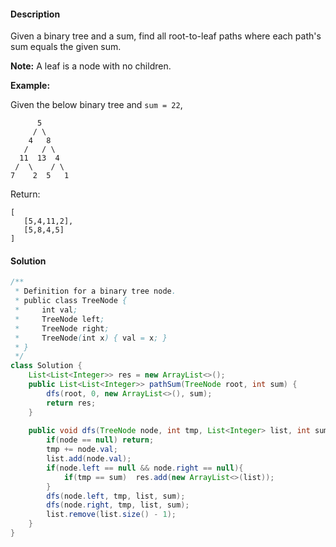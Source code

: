 #### Description

Given a binary tree and a sum, find all root-to-leaf paths where each path's sum equals the given sum.

**Note:** A leaf is a node with no children.

**Example:**

Given the below binary tree and `sum = 22`,

```
      5
     / \
    4   8
   /   / \
  11  13  4
 /  \    / \
7    2  5   1
```

Return:

```
[
   [5,4,11,2],
   [5,8,4,5]
]
```

#### Solution

```java
/**
 * Definition for a binary tree node.
 * public class TreeNode {
 *     int val;
 *     TreeNode left;
 *     TreeNode right;
 *     TreeNode(int x) { val = x; }
 * }
 */
class Solution {
    List<List<Integer>> res = new ArrayList<>();
    public List<List<Integer>> pathSum(TreeNode root, int sum) {
        dfs(root, 0, new ArrayList<>(), sum);
        return res;
    }
    
    public void dfs(TreeNode node, int tmp, List<Integer> list, int sum){
        if(node == null) return;
        tmp += node.val;
        list.add(node.val);
        if(node.left == null && node.right == null){
            if(tmp == sum)  res.add(new ArrayList<>(list));
        }
        dfs(node.left, tmp, list, sum);
        dfs(node.right, tmp, list, sum);
        list.remove(list.size() - 1);
    }
}
```

